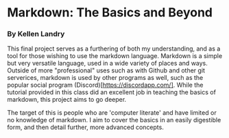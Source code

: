# Markdown: The Basics and Beyond
### By Kellen Landry

This final project serves as a furthering of both my understanding, and as a tool for those wishing to use the markdown language. Markdown is a simple but very versatile language, used in a wide variety of places and ways. Outside of more "professional" uses such as with Github and other git serverices, markdown is used by other programs as well, such as the popular social program (Discord)[https://discordapp.com/]. While the tutorial provided in this class did an excellent job in teaching the basics of markdown, this project aims to go deeper. 

The target of this is people who are 'computer literate' and have limited or no knowledge of markdown. I aim to cover the basics in an easily digestible form, and then detail further, more advanced concepts.
